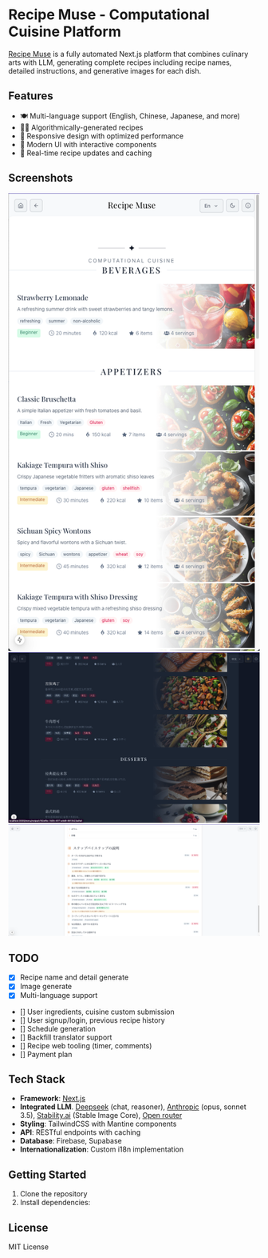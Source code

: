 # Recipe Muse - Computational Cuisine Platform

[Recipe Muse](https://meal-muse.vercel.app/) is a fully automated Next.js platform that combines culinary arts with LLM, generating complete recipes including recipe names, detailed instructions, and generative images for each dish.

## Features

- 🍽️ Multi-language support (English, Chinese, Japanese, and more)
- 🧑‍🍳 Algorithmically-generated recipes
- 📱 Responsive design with optimized performance
- 🎨 Modern UI with interactive components
- 🔄 Real-time recipe updates and caching

## Screenshots

![Mobile View](resources/capture/mobile.png)
![Menu Page](resources/capture/menu.png)
![Recipe Detail](resources/capture/recipe.png)

## TODO

- [x] Recipe name and detail generate
- [x] Image generate
- [x] Multi-language support
- [] User ingredients, cuisine custom submission
- [] User signup/login, previous recipe history
- [] Schedule generation
- [] Backfill translator support
- [] Recipe web tooling (timer, comments)
- [] Payment plan

## Tech Stack

- **Framework**: [Next.js](https://nextjs.org)
- **Integrated LLM**. [Deepseek](https://platform.deepseek.com/) (chat, reasoner), [Anthropic](https://www.anthropic.com/api) (opus, sonnet 3.5), [Stability.ai](https://platform.stability.ai/) (Stable Image Core), [Open router](https://openrouter.ai/)
- **Styling**: TailwindCSS with Mantine components
- **API**: RESTful endpoints with caching
- **Database**: Firebase, Supabase
- **Internationalization**: Custom i18n implementation

## Getting Started

1. Clone the repository
2. Install dependencies:

## License

MIT License
